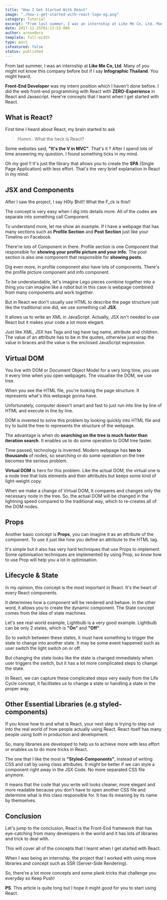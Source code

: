 ```yaml
---
title: "How I Get Started With React"
image: "./how-i-get-started-with-react-logo-og.png"
category: Tutorial
excerpt: "From last summer, I was an internship at Like Me Co, Ltd. Many of you might not know this company before but if I say **Infographic Thailand**. You might heard."
date: 2017-12-25T01:13:53.000
author: arnondora
template: full-width
type: post
isFeatured: false
status: published
---
```


From last summer, I was an internship at **Like Me Co, Ltd**. Many of you might not know this company before but if I say **Infographic Thailand**. You might heard.

**Front-End Developer** was my intern position which I haven't done before. I did the web front-end programming with React with **ZERO-Experience** in React and Javascript. Here're concepts that I learnt when I get started with React.

## What is React?

First time I heard about React, my brain started to ask
>
> Humm.. What the heck is React?

Some websites said, **"It's the V in MVC"**. That's it ? After I spend lots of time answering my question. I found something ticks in my mind.

Oh my god !! It's just the library that allows you to create the **SPA** (Single Page Application) with less effort. That's the very brief explanation in React in my mind.

## JSX and Components

After I saw the project, I say H0ly $hit!! What the F\_ck is this!!

The concept is very easy when I dig into details more. All of the codes are separate into something call Component.

To understand more, let me show an example. If I have a webpage that has many sections such as **Profile Section** and **Post Section** just like your Timeline on Facebook.

There're lots of Component in there. Profile section is one Component that responsible for **showing your profile picture and your info.** The post section is also one component that responsible for **showing posts**.

Dig even more, in profile component also have lots of components. There's the profile picture component and info component.

To be understandable, let's imagine Lego pieces combine together into a thing you can imagine like a robot but in this case is webpage combined from many components and work together.

But in React we don't usually use HTML to describe the page structure just like the traditional one did, we use something call **JSX**.

It allows us to write an XML in JavaScript. Actually, JSX isn't needed to use React but it makes your code a lot more elegant.

Just like XML, JSX has Tags and tag have tag name, attribute and children. The value of an attribute has to be in the quotes, otherwise just wrap the value in braces and the value is the enclosed JavaScript expression.

## Virtual DOM

You live with DOM or Document Object Model for a very long time, you use it every time when you open webpages. The visualise the DOM, we use tree.

When you see the HTML file, you're looking the page structure. It represents what's this webpage gonna have.

Unfortunately, computer doesn't smart and fast to just run into line by line of HTML and execute in line by line.

DOM is invented to solve this problem by looking quickly into HTML file and try to build the tree to represents the structure of the webpage.

The advantage is when do **searching on the tree is much faster than iteration search**. It enables us to do some operation to DOM tree faster.

Time passed, technology is invented. Modern webpage has **ten to thousands** of nodes, so searching or do some operation on the tree becomes the serious problem.

**Virtual DOM** is hero for this problem. Like the actual DOM, the virtual one is a node tree that lists elements and their attributes but keeps some kind of light-weight copy.

When we make a change of Virtual DOM, It compares and changes only the necessary node in the tree. So, the actual DOM will be changed in the lightning speed compared to the traditional way, which to re-creates all of the DOM nodes.

## Props

Another basic concept is **Props**, you can imagine it as an attribute of the component. To use it just like how you define an attribute to the HTML tag.

It's simple but it also has very hard techniques that use Props to implement. Some optimisation techniques are implemented by using Prop, so know how to use Prop will help you a lot in optimisation.

## Lifecycle & State

In my opinion, this concept is the most important in React. It's the heart of every React components.

It determines how a component will be rendered and behave. In the other word, it allows you to create the dynamic component. The State concept comes from the idea of state machines.

Let's see real-world example, Lightbulb is a very good example. Lightbulb can be only 2 states, which is **"On"** and **"Off"**.

So to switch between these states, it must have something to trigger the state to change into another state. It may be some event happened such as user switch the light switch on or off.

But changing the state looks like the state is changed immediately when user triggers the switch, but it has a lot more complicated steps to change the state.

In React, we can capture these complicated steps very easily from the Life Cycle concept, it facilitates us to change a state or handling a state in the proper way.

## Other Essential Libraries (e.g styled-components)

If you know how to and what is React, your next step is trying to step out into the real world of how people actually using React. React itself has many people using both in production and development.

So, many libraries are developed to help us to achieve more with less effort or enables us to do more tricks in React.

The one that I like the most is **"Styled-Components"**, instead of writing CSS and call by using class attributes. It might be better if we can style a component right away in the JSX Code. No more separated CSS file anymore.

It means that the code that you write will looks cleaner, more elegant and more readable because you don't have to open another CSS file and determine what is this class responsible for. It has its meaning by its name by themselves.

## Conclusion

Let's jump to the conclusion, React is the Front-End framework that has eye-catching from many developers in the world and it has lots of libraries and trick to deal with.

This will cover all of the concepts that I learnt when I get started with React.

When I was being an internship, the project that I worked with using more libraries and concept such as SSR (Server-Side Rendering).

So, there're a lot more concepts and some plank tricks that challenge you everyday so Keep Push!

**PS**. This article is quite long but I hope it might good for you to start using React.
